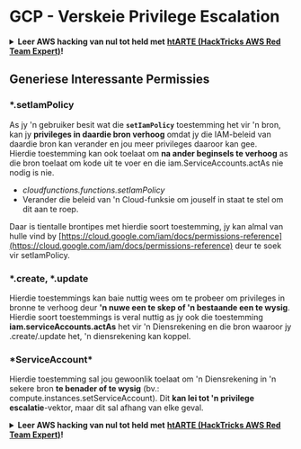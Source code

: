 # GCP - Verskeie Privilege Escalation

<details>

<summary><strong>Leer AWS hacking van nul tot held met</strong> <a href="https://training.hacktricks.xyz/courses/arte"><strong>htARTE (HackTricks AWS Red Team Expert)</strong></a><strong>!</strong></summary>

Ander maniere om HackTricks te ondersteun:

* As jy jou **maatskappy geadverteer wil sien in HackTricks** of **HackTricks in PDF wil aflaai**, kyk na die [**SUBSCRIPTION PLANS**](https://github.com/sponsors/carlospolop)!
* Kry die [**offisiële PEASS & HackTricks swag**](https://peass.creator-spring.com)
* Ontdek [**The PEASS Family**](https://opensea.io/collection/the-peass-family), ons versameling eksklusiewe [**NFTs**](https://opensea.io/collection/the-peass-family)
* **Sluit aan by die** 💬 [**Discord-groep**](https://discord.gg/hRep4RUj7f) of die [**telegram-groep**](https://t.me/peass) of **volg** my op **Twitter** 🐦 [**@carlospolopm**](https://twitter.com/carlospolopm)**.**
* **Deel jou hacking-truuks deur PRs in te dien by die** [**HackTricks**](https://github.com/carlospolop/hacktricks) en [**HackTricks Cloud**](https://github.com/carlospolop/hacktricks-cloud) GitHub-opslagplekke.

</details>

## Generiese Interessante Permissies

### \*.setIamPolicy

As jy 'n gebruiker besit wat die **`setIamPolicy`** toestemming het vir 'n bron, kan jy **privileges in daardie bron verhoog** omdat jy die IAM-beleid van daardie bron kan verander en jou meer privileges daaroor kan gee.\
Hierdie toestemming kan ook toelaat om **na ander beginsels te verhoog** as die bron toelaat om kode uit te voer en die iam.ServiceAccounts.actAs nie nodig is nie.

* _cloudfunctions.functions.setIamPolicy_
* Verander die beleid van 'n Cloud-funksie om jouself in staat te stel om dit aan te roep.

Daar is tientalle brontipes met hierdie soort toestemming, jy kan almal van hulle vind by [https://cloud.google.com/iam/docs/permissions-reference](https://cloud.google.com/iam/docs/permissions-reference) deur te soek vir setIamPolicy.

### \*.create, \*.update

Hierdie toestemmings kan baie nuttig wees om te probeer om privileges in bronne te verhoog deur **'n nuwe een te skep of 'n bestaande een te wysig**. Hierdie soort toestemmings is veral nuttig as jy ook die toestemming **iam.serviceAccounts.actAs** het vir 'n Diensrekening en die bron waaroor jy .create/.update het, 'n diensrekening kan koppel.

### \*ServiceAccount\*

Hierdie toestemming sal jou gewoonlik toelaat om 'n Diensrekening in 'n sekere bron **te benader of te wysig** (bv.: compute.instances.setServiceAccount). Dit **kan lei tot 'n privilege escalatie**-vektor, maar dit sal afhang van elke geval.



<details>

<summary><strong>Leer AWS hacking van nul tot held met</strong> <a href="https://training.hacktricks.xyz/courses/arte"><strong>htARTE (HackTricks AWS Red Team Expert)</strong></a><strong>!</strong></summary>

Ander maniere om HackTricks te ondersteun:

* As jy jou **maatskappy geadverteer wil sien in HackTricks** of **HackTricks in PDF wil aflaai**, kyk na die [**SUBSCRIPTION PLANS**](https://github.com/sponsors/carlospolop)!
* Kry die [**offisiële PEASS & HackTricks swag**](https://peass.creator-spring.com)
* Ontdek [**The PEASS Family**](https://opensea.io/collection/the-peass-family), ons versameling eksklusiewe [**NFTs**](https://opensea.io/collection/the-peass-family)
* **Sluit aan by die** 💬 [**Discord-groep**](https://discord.gg/hRep4RUj7f) of die [**telegram-groep**](https://t.me/peass) of **volg** my op **Twitter** 🐦 [**@carlospolopm**](https://twitter.com/carlospolopm)**.**
* **Deel jou hacking-truuks deur PRs in te dien by die** [**HackTricks**](https://github.com/carlospolop/hacktricks) en [**HackTricks Cloud**](https://github.com/carlospolop/hacktricks-cloud) GitHub-opslagplekke.

</details>
